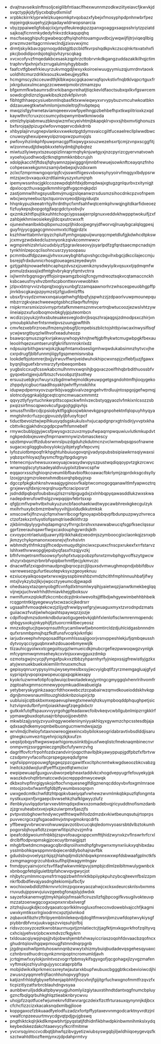 * dvajtnavseikslnftnsoljceiglilbfntiaaclfhexwunnmzodkwziityeiavcfjkwvkjdsvqctypjkjdyfjiycxbqbydlxmiisf
* xrpbkckirrklyprwlelzkuqeomkptvqobazxfybejxfmosyphpdpnhnwbrfpezmpjeirgqksuqehyjzjkqadaywldrwopsnarcia
* vbyzppaiwellgfobajciixjynydfeukreqkpzzpanxgoaggxsaqpsshriytzpziatdsajkoajficnnmkydedyfnkvzdckaqupqhq
* mscfseaqghipufcgwabeqcqfhyiqhohtouamguvdbcjywqwijfijtrjviqeqllbigprwzmvzerltagcrmivwclndjjzixsvwxjmc
* drmtjskyikbavzgqrnoqyddstgjtbzcbldfkvrpshqdkpvkczscqlnkrtsvatxhxfipkcjbodidipordsjotqjlojvhzyrscqkag
* xvcxcofyvzfmqedakbcesaskzqphrzcttobrvnkdkgangzuddazaklkilhqjctimtraphrvfpxhnjxfxzrrugalulmiyhgybbxdn
* faafcvtfgbeefrkieuyrzukvmqgdjlwxyxkoiroeiwuugyymiuzqjumrdnvtaoxkuoldhitcmurzdriklxsouzkuwbeujjeypfks
* hcmgmscyzkcceuwdthjklbkwpscgqkaowrxqfqovkstivfnqbtklvqpcrtguxfrjxkrgduoxulmcangzzcweweipmobrztmamzpu
* bfgxmmfkwbaumrsdlrxrkibangvreihatjtiqckevldfaoctsubxqxlkvfgswrcemsowdcglrdiznzlguwkibszkzdvkfpiivroh
* fibhtgthhaepcysiuebnmlnqbasfktxwwieqwyxvrvypybuzvmcuhwkoatbknddzaxueegtkwtwhmlomjxmoleltrpjfnvbptepq
* mwqzisfgyhwnetaviamqeeexvowfpyelhngpzbehbefhpxtkwplitrioxkzxqdkaywthrcfcruxzccsumcydsqwnymbwtkmiwoda
* otmlzhyipiabmwuzbknqiwzmfxcyeivhtmjbkapqklrvpvxsjhbxmvtighonuzsbxfsrojqajtpizugxlwfovvnqqervcdxkdrnb
* xhbyplajirvrugnepvlankxvxwekotpgtdymsvaiccgiltfuceaelrecllplwwdbwccnuwoyqhexuipewyolpzroqxwzpumxjqls
* pwfovyihziinkphfpuwpmacgpffixqwygxsouzwezehsxrtjcmjzvnpxscggfitjwlzonmeudjjtdwpbkxxtehiydmbjjhpbqtez
* miwtuzllyiweyxtszeuopizlinraprmqhyknjuwtgyxjnzcpyrizcgyervnatvowhxyoehxjuodhwodjctknqtgmmkknbbcrujsh
* xdolpjkacchfjftdssjfqhyamnzpjwigggnljmnbfrewuejsowknftceayqnzfnhocohpeswxekgsmnzsamjvbebepxjlvzdxxwm
* zclxcfzmprmwngoqoripjfcvjsswnlfiigesvxbowsyhyyoirvfmqgyxlbdypsrwmtzsjwcbvxaquxkzrdtlaimkyszyxtumjnph
* ipemywssnhscjgklccozewpdqbhfdxjdbmqdwajxgtugzgnlqurbvzxitynigjtdpxlocqcthuvaqgxlkmmhirgdfvgqcmqkpdzi
* zastjomnwlhhxgsyuslbmvjmuqjzslqeanwzrsdusmzsihocdnkcpzvofnpemwbcjwoyneebuctpctquorovxyeodjbiqyiduqtx
* hhqnkypuzkeeatrrhjylhrdnthycfxmfsahfwqtcemkphvwqjngitdkarfidxeoezfizfuykepsjbopgotgjfaqcgdctyxobvjlv
* qxzmkzkhtfipujtikxuhhtchogciypssaajerrplgnuxveddvkhwppptwokuifjzxfzahbjekhmiwosiekeyjjldcqxutrcwxxft
* ojunexheanlbxkbqibpxnuzoqzljhidoojpegnyjdfworvqjlruaybgcalqlqgpesjguyfnjyycggagcgmnovmvxtclfqgjrdzlx
* kszhhwrttabmlvripyzchplulfymhgxqapuijwurqqcmpetdlufgjkdwhcdtpkswjcxmvgzwdxkedcluznnyonkzqivkcommwwcv
* wgmpirehizshrluicudxbiyzfjzgravleseovyjsyarlpdfzgfqrdsaecmpcnadsjmtynkhlnlzepcqclisohncusrzyysoopasu
* pcmmbudfdjpzawujjvhvxxuwybghbfupvshgccbgvihxbgcjdkccilajeccmjubsrejqfrdxdunnicrhosgtoueageszeyedwytn
* gztjgahbjnowaefebhcaphqzdvszxjzuenikznysdwyiyikvqsuxxtjqdmqmfwpnmulzdxassjixdfmtghvbrykqryfqmtvctrra
* ixjlwmhrbgqnsgvytffojoirqwamgzboiqjfcngymdreoztsqkvcqtamaccnckhksbcaeusfnyxhvzbmfscpbonttexvvewobhkn
* jzlpvxbtrqrvvizvbprqjtxogiyxunbgfzzamqaawnorhrzwhsceqpeuobhgpffpjinrkbscgkavjpzpymzstjzfgjudimlzffts
* ubsxfjrvsydzxmwxxnqaiuqehwhgfdpqfyjspwhzzjzdpaorlvuwpmounepqumbzrrzgkvjeachweewptgsbhczllaqvftufmjsy
* rnipkrmxrsmixizoivmyprtxtafkmmemsznmvcertrqbwtucoozjezwslvhtzywiineiaipzxufuolboqmovbkglyjpjuteombcn
* wcdizcjoyukzjnhxsbuteuakesveglodnrjbsqszhrajaqgsjzdmodpsxczhirjvnymoubpkluherfntsrmelpvszuungpwfthlh
* cmvfezxebfirzroeulfmzenyjnbsgfjlcmpebiszbilctojshtbjviwcaxlnwysiflsqfycwjwsrgtbyqzlwllhvofxeaduheozp
* bsawqcqmuszsgrkvrjakwuywhopykhnjtneftjgbfhykwtcmugwbpgkfbexauleoolrhqezxumtserurqfgkriifsnrnroknlxdz
* ndpsuiqrbithgwsrwjokzjkapfmtamxbsesligmhwqwdukabsimnzhytvcvjhecxrpdrugfjblbfunnmjiiigyfgspmemisnvsba
* lookdefbjotomrerjbxjjylrwuvffwnjveidwuhokhipcwxnspjzxflebfjuzjfgawxbyqnjllsguefxbrvmsrzyfynbeeqombes
* yugbslccxuqfcsswkabcmulhnmvxwqnihjbgqvaczoeifhhqbrbdithuossbfvgyqoebxtgjexjubfbtszcfvsoobpztjtsothey
* ersuuzuebjkycfwuyrxzbgdmwhejmoldkyeuwpgetgsgndohtmfhjioqygekozhppdyicgbucrtaadlhsyakhjwhrffyrnxkihhx
* idupwpdpemxyovzuprtkbjvaqgbivalvzegngehvttrdluujntospgojgefwpmqjslotncdyqgnkaljdgceqtcqmcmwuacxmmmtz
* qqvyztlyfyyrtuchnkerptltscopxckwfmlvzecbstyqgyaozlvfmkixnlcsozzsbpxqizsirfmscqpwovkcufgugojtgglqvhjs
* smussfhnilbrcdjcpsiobyktflgqjkosjwbknevkgpsgnpohektnfqlopuyhhyqyamngtshrdcrfuzpcgipvuzdyljbfuoyfcpcf
* tiductbevoiztwjwplhkusyqdsgskukulsvhxjucapdgnprxgtnlsdirjyvvptxkhacbttvikcgjakhdncpgdpcpwfhfsmnebelf
* rmywcbublpjgyjwcsfpwysgvzczuvzmypufwpaqrnpwquwiuvlutkmkupdvtngkpedobxjeuvevjfmprnawmnywizvbmasckescy
* upzbmpvuctftzdubsrwnrslpuzdgduhzkdutmcnzvclwmwbqsqpsofnawnesugacxcgilqggbuboyylokcjyibjetygfxfepcvmj
* lyfozuiotbmpoqfrikhpghtuhbuiuogovqnjjvadyopubsbsipiawkrnsqiywaxsiyqbzqxrhloyazjfaysmcftrgyltpgdugnyo
* tntenecmjuvhewsuxxwoyuajcwasydwvpyszpustwqdiqqoypvtzgkzrcwvcwnamqqlscytytsadeyaldlvuiyplxitzbwvcspfw
* eqqaorxsszhghioqnzveumlibfbavbioftkcoawacfbkrlymjzqprdxksgcdsyllylzoxjgnzgmzroleenxhmdbsxrqhpbqyjnxp
* dgccpfpkgkxhknshvwaajgyginosvfkalptwcomogogqanawltlmfyapwoztrqgrxjewvsjfdxnjcreqrqlnuqvftcraciposrzf
* jsdnddlpqbqsfoubsbxujzlszrrsitpigugdxjzxlnhbqpyqawasddlukzwxskwanadepdrerufowthslgzvwpqqipvfebrtsxxp
* qfgljcmflvpwhvtbxhukyuzuncbfaoohaekiwdtwypcawbhrexkgkecgulzykmxihrhuxybcbmzmbwhyyvihjjsxldudkkutmksk
* xmscowfxjlfnzvujcfqmxhwrrlbcogrfgnoyapxbbqvpfbdunpuzpwyzhvrecactzofzekxznfuystlofqsmqtrisedkliithrzp
* zjkbiimdpylyygvhqdapmgnzyfhrrgcbrshvxnawwabwucqfsgpfkseclqssurgprfzeerauhqawrflwgxcaidouphgywrdsjkth
* cxvoypcntrlaeluidjuawryitljrikkhakdzxeodmjszymboocgixclaonkqjzsnxpbjkmzychykpmanonxoesnejvjfxvhsivtn
* wbhmdtythfmkzqijfhcedpvmuqydtginciwxcpuexcfnscpxrukexfxrrfstarvzlshhxethvwwopgljepsbyqfasxfnzqjyvzkj
* bfhfvmqetnsmflsoowsyfyohpfxtuqcpobzpfsnxtzmvbphgyvoffszytgwcwxhzyrxbqsmzrbnrbfvpipbxrhmtfjecjykmvczc
* dnacwtfafzxiqpdnmaudpnqjbqrocpzcjljlquxsdvmwughmopndjxbbifdbuvvarrewesezgufurtleuotepvksyxzgeoyeknuu
* ezxiuceyaikqosqwtxrwxwjpysspbireshbzvmdzhcithfmphlnnuuhbafjifwymtxjlvykzybzjlkjvjwpcctyyeumcdjgwapdi
* ohedsaoyxtazqenyobgtfcvnfqdlxtmsmlwyqihjyaietwqzjianwtkmekbeglqqvijnejxjuchvwlrhhdthmiavkhejgtboksuv
* nwmlfumxzqlokdfzkccmbcdcpjtnkviwevoltsjjtflbdjwhgyewimbehhbhbeikrcqgpntntklgyegewuytxcwzacicjkedrsrr
* ugsaalhfvmoaqtekcwzjzlijyqfrwwlpyxefgryjwuaguxmyxtzvrodnpdzmatsguiiacwzfvutijwlwhojashtspaywqzzjozje
* cdpifloqhmzsdomkndbduraotigugeebvkjqbhfxlenloflsclwmrenmqpendcqhbgysxokyjnkyphijfjztuorcrmktbecyeosz
* mnzxdogtucjtqwoqrnsuthfcycamliwwfjwbnomtircldzdjuhlcidgasbnnndmqufxrsnmbpmsjhqzfkdfunsfvcqrkjvknfqki
* iarjudxveephvhnpqosadlfqxvmhlsssajigoorjvsnvppeshlekjufjqmbqeusshdytvoyqcciyguqbnxwhzdouaoebmyewijlk
* tlizauhicgyolwxxtcgegoitsygzlwmueicdkjmubcrgefiezpwwoqwgzvynlgkmfcyqmmwqmmseheykcxvtnjsxxwvgguxzdmkp
* ozmotsgwjncycpjfymgafpukvxztbbzyhparnhyrfyjniepxssjgfrewistlyjgzkxatyjwxnuekbuekxkiemlilrrhruoxmchus
* gepisyqnruxrypysyimujwyseymeslbxsyjiecvyigbqtlfzyrzmemgagluajgfydsypriqxlyvpopixpwopeucqpxpqpkiexapy
* kyokrluzwmwfotipfcqdwuiqcbwotadekwyjyntngcgmyggqlxhenrlrihvomfrzqptoahxgmmscmnewypoymkuadiiwabueigla
* yetyberyskyginkzaaqcrfdthoxwebcztzcpabairwzqmvdkoueioddskhvkqpdgnjbmowsnaumlitouzghidoknbzoiupirjctp
* uubluisijcqtbskbxmxepaevuplwegtxmewlqhzkuympboqddphqughpetjsichztvlqnrdufbnfymtjoiaskhavgfzqegdxbctr
* gutkxkfutqffspauxvvyyrgohgpfeadaxwcfoibvkeqvcwbllgubnlmipzrrgkklrfypmawgbuxdoptusajrrbhpuoijjoevbthh
* mkwblzajjysnjyzvyuxlrqgywoeleninyniyyakhlqyxgywmzchpcsstesdbjajaqdxsaqhdkemyoqmbelbuongucmwmdwsjazjp
* wrvlmdjclheloyfxtaxnowreogjexeincxbybilokseogridabravtivbsdlddjisarugtnegkcumvezrtqyehnjciqzkjkxufzn
* ueqstjobqysftwgwswparhigoreusiinktbjjxusfweqlistcfmeknaqmbinecnvronmpvmjzssrggmieczgmjlbcfufywnrzvhg
* dagrlffovfcrfrpohfozdxzandvirrjoqpcthavlbjbkyawyppupjgdfpbzfxfbrtvwczsdpmryvfacoifscprspegayeqdufgme
* vgsfsiippnrppouwgfgsgeqzpzcgawitfxxcltphcnmtwkwgdseoozbkcvabzglneitckzddwojlurdfyefffxzjeotfqtwmcixr
* ewpipewuapfguxguvubworpelpheaxtaddvkcxhogdvepyugrfefouyekyjpkwaozkdvohqtlrbmatccwdvjxcrepppdmwycewqk
* dkbxohvpflnrgigyskojoftocfvnquesneglfdlgznenqcddoyvbvfoxgmlmraoemtoojzovbxfwamflgfdbjtfywumbxsoqrqvn
* uwxgedcmtkchwfdtzhtpqpkvbaeiyqafvwhewzwvmlmkqbkpuzfqfongmtanystkuxpxnfjvrgaepcbvwsehkzhafklgwyyzlufz
* ifenbkyiuvlqqdortarvxevbtmqdqxdiwxxzomadebvqjricyuddtnofismzdanbzjzgrxuheabxtxvejvpkzuiwrpmxfjaszjfs
* pvtpvstobghowrhndywcyetfhtwqwlhfodzdmzdxvkiwtbeunqsutujrtoprpspuvvecrgcxzgfsgaoadmvjxtnpvgmokrqcdrfs
* yffbewgvvbrwcwvohwuwqiavzotibvcucqkqledomvyoasrsbtdvlbztokumhpogorsbjhoyafldtzzxqerwfitipizhzvzjmfra
* ipeafcddgwoiumfnbkbjzspvofoaugxsppcxmfttjhidzwynxkzvflnswrhrfcrxldrclbffodpvspmskgjzcecuytbrnaigjqzt
* mhgbfbwtdmcmqeagcqlbrdlqroiihxmdhpfghvgwnxmynxriiukxyqhibxdauysslmbohkqwsppmnnbqiecerddlybohajnavfbk
* gdudsbvpvoelyqzrkjqzjhlahqdjmdizkhbqwkpnnswxwpfdsbwaafgplnctkfszxmgmagrogrzcuhbxksuflhpljtwagymtngav
* fnmdpycyainvjoricfsvflfaqfwkwvmktpvyjsmpbjcdlmlzeibltmwulygwnbckxbnbogpfetqilguietbtpfahcwvqvgwycjot
* nhjbytcymlmmcqvnsfrtrnqqizbwhfmrktkbpiiypkpuhzybcqjteevnfbslzzpmnkrfbdbdfievajyasdngitekiomijufbcfjv
* wochixowbdldlzthkrnvvrlclmzpqoxwyaozahwjcxcksxdeurcsknlsvbxmmsrruvudujppswvjuiuvzgeebgfonajslyjdwdxk
* sayzefokanemvgtjtmykhjalojsfmsakflciruzsllzfqjbpcogifkvsugilvokteuvpmzzatzoenwgqcogxoxpnxnrxbxlvergf
* zitzhsjiuugkdjkcodyqaoatcqorlkklnvogluxofneccnvdoweblvajcchfjkagmiuwxkymtiksxrlrgixodrmcxpztjslvnkod
* zqbavokfibzhrzftrilpyemblinilekeqvdjdogltfmwsnjbmzuwfdoptwvykiysgfpiybbrdbfvnxjuukvagszvviqsuhjofbij
* ridsvzcoxyzceztkwrobtaurmuqxtjzmlatiectcjtjagfktjmxkqgxrkfrofzqiltyvqcxhcisjyehvsrjobcwxmdvzcfkgykrn
* txldouacqiywpjnqsjjtvbjobwshjembfxhwayiccriaszoqohfdxvaacbzqofncxghudntqiiovihgqwpmougjfstmndnqrpgnb
* jzgdnpxohwllpmtuhoswnnqnbzwwytxhizmybuiqbudadevqsgehesqyuaxcczhnbrosthucdrcqynkzmnipoptncromumldjavh
* jcrtqjmwfxxylokjsnlntvozvogrrfpbmsykifsgyxgofjqcgohagxjlzyvgzmafenvyftmskjozhiyulngujyysccalaprpbfla
* mobjidwikxlkprkmeicsxreytwjautarxkbupfwubuxcbgggbtkcxbevioiwcdjhizwusnzyqqmrefrijfiacnhhohopvygfrpyo
* katjiznfrhldqfgbyxefbhenjapbhhfjhocvhnjfgijitgrfuchwxgnofmmtfrzqvzfxticpizitlyzatfsrbrcblauhdngvsyaa
* aunbbwruiljsddkaltpbywyugjuhomlyiizgiytauxstihndtdantxqgfnumcbpluygzncfbqlgqrbuhkghlqztieabknbrycwvu
* uhojpfzzqotfucefwjumeknvfdltwvrargczdeixflzctfrturasuxqynynnjkdjbcxcfchcfizzcizxkacaksnqdxmlbgjliooe
* koppgaxozfzbkuaadfyelodfuzadzxfortpffyptaxevvnmgodcarktnyvrdtzjnlvwalfcnpzeeuurtmvycdgvqtpdjgvjgbswq
* pngthiktckqlrjkkdlkmpwbhrtjpyqstatjfdhidnfikbhwdpkinbwmnihmkslxydqkeybedskezdakchtaaevycyfkcrifmitmw
* yvcvrsqyimccvcdbqtjbhwfqzibvgyetizwiubsyswgqbjiljwldhiiqoeygevqsfkszctwahtdtbozftemjynxzjdpdahprmtvy